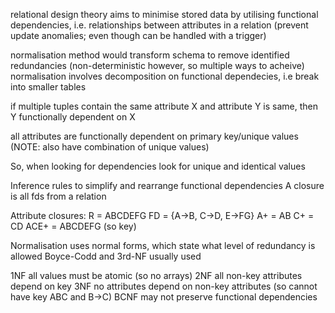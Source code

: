<!-- SPDX-License-Identifier: zlib-acknowledgement -->

relational design theory aims to minimise stored data by utilising functional dependencies, i.e. relationships between attributes in a relation
(prevent update anomalies; even though can be handled with a trigger)

normalisation method would transform schema to remove identified redundancies (non-deterministic however, so multiple ways to acheive)
normalisation involves decomposition on functional dependecies, i.e break into smaller tables

if multiple tuples contain the same attribute X and attribute Y is same, then Y functionally dependent on X

all attributes are functionally dependent on primary key/unique values
(NOTE: also have combination of unique values)

So, when looking for dependencies look for unique and identical values

Inference rules to simplify and rearrange functional dependencies
A closure is all fds from a relation

Attribute closures:
R = ABCDEFG
FD = {A->B, C->D, E->FG}
A+ = AB
C+ = CD
ACE+ = ABCDEFG (so key)

Normalisation uses normal forms, which state what level of redundancy is allowed
Boyce-Codd and 3rd-NF usually used

1NF all values must be atomic (so no arrays)
2NF all non-key attributes depend on key
3NF no attributes depend on non-key attributes (so cannot have key ABC and B->C)
BCNF may not preserve functional dependencies
